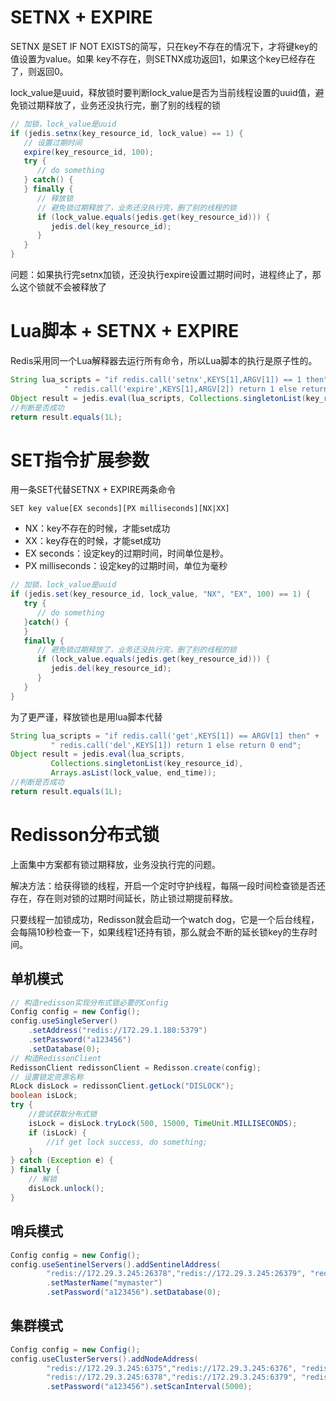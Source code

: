 # SETNX + EXPIRE

SETNX 是SET IF NOT EXISTS的简写，只在key不存在的情况下，才将键key的值设置为value。如果 key不存在，则SETNX成功返回1，如果这个key已经存在了，则返回0。

lock_value是uuid，释放锁时要判断lock_value是否为当前线程设置的uuid值，避免锁过期释放了，业务还没执行完，删了别的线程的锁

```java
// 加锁，lock_value是uuid
if (jedis.setnx(key_resource_id, lock_value) == 1) {
   // 设置过期时间
   expire(key_resource_id, 100);
   try {
      // do something
   } catch() {
   } finally {
      // 释放锁
      // 避免锁过期释放了，业务还没执行完，删了别的线程的锁
      if (lock_value.equals(jedis.get(key_resource_id))) {
         jedis.del(key_resource_id);
      }
   }
}
```
问题：如果执行完setnx加锁，还没执行expire设置过期时间时，进程终止了，那么这个锁就不会被释放了

# Lua脚本 + SETNX + EXPIRE

Redis采用同一个Lua解释器去运行所有命令，所以Lua脚本的执行是原子性的。

```java
String lua_scripts = "if redis.call('setnx',KEYS[1],ARGV[1]) == 1 then" +
            " redis.call('expire',KEYS[1],ARGV[2]) return 1 else return 0 end";   
Object result = jedis.eval(lua_scripts, Collections.singletonList(key_resource_id), Collections.singletonList(values));
//判断是否成功
return result.equals(1L);
```

# SET指令扩展参数

用一条SET代替SETNX + EXPIRE两条命令
```
SET key value[EX seconds][PX milliseconds][NX|XX]
```

- NX：key不存在的时候，才能set成功
- XX：key存在的时候，才能set成功
- EX seconds：设定key的过期时间，时间单位是秒。
- PX milliseconds：设定key的过期时间，单位为毫秒

```java
// 加锁，lock_value是uuid
if (jedis.set(key_resource_id, lock_value, "NX", "EX", 100) == 1) {
   try {
      // do something
   }catch() {
   }
   finally {
      // 避免锁过期释放了，业务还没执行完，删了别的线程的锁
      if (lock_value.equals(jedis.get(key_resource_id))) {
         jedis.del(key_resource_id);
      }
   }
}
```

为了更严谨，释放锁也是用lua脚本代替
```java
String lua_scripts = "if redis.call('get',KEYS[1]) == ARGV[1] then" +
         " redis.call('del',KEYS[1]) return 1 else return 0 end";
Object result = jedis.eval(lua_scripts, 
         Collections.singletonList(key_resource_id), 
         Arrays.asList(lock_value, end_time));
//判断是否成功
return result.equals(1L);
```

# Redisson分布式锁

上面集中方案都有锁过期释放，业务没执行完的问题。

解决方法：给获得锁的线程，开启一个定时守护线程，每隔一段时间检查锁是否还存在，存在则对锁的过期时间延长，防止锁过期提前释放。

只要线程一加锁成功，Redisson就会启动一个watch dog，它是一个后台线程，会每隔10秒检查一下，如果线程1还持有锁，那么就会不断的延长锁key的生存时间。

## 单机模式

```java
// 构造redisson实现分布式锁必要的Config
Config config = new Config();
config.useSingleServer()
    .setAddress("redis://172.29.1.180:5379")
    .setPassword("a123456")
    .setDatabase(0);
// 构造RedissonClient
RedissonClient redissonClient = Redisson.create(config);
// 设置锁定资源名称
RLock disLock = redissonClient.getLock("DISLOCK");
boolean isLock;
try {
    //尝试获取分布式锁
    isLock = disLock.tryLock(500, 15000, TimeUnit.MILLISECONDS);
    if (isLock) {
        //if get lock success, do something;
    }
} catch (Exception e) {
} finally {
    // 解锁
    disLock.unlock();
}
```

## 哨兵模式

```java
Config config = new Config();
config.useSentinelServers().addSentinelAddress(
        "redis://172.29.3.245:26378","redis://172.29.3.245:26379", "redis://172.29.3.245:26380")
        .setMasterName("mymaster")
        .setPassword("a123456").setDatabase(0);
```

## 集群模式

```java
Config config = new Config();
config.useClusterServers().addNodeAddress(
        "redis://172.29.3.245:6375","redis://172.29.3.245:6376", "redis://172.29.3.245:6377",
        "redis://172.29.3.245:6378","redis://172.29.3.245:6379", "redis://172.29.3.245:6380")
        .setPassword("a123456").setScanInterval(5000);
```
